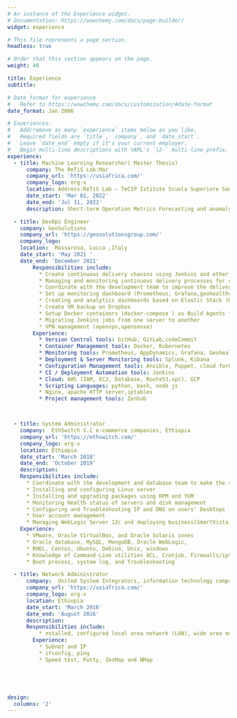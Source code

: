 ```yaml
---
# An instance of the Experience widget.
# Documentation: https://wowchemy.com/docs/page-builder/
widget: experience

# This file represents a page section.
headless: true

# Order that this section appears on the page.
weight: 40

title: Experience
subtitle:

# Date format for experience
#   Refer to https://wowchemy.com/docs/customization/#date-format
date_format: Jan 2006

# Experiences.
#   Add/remove as many `experience` items below as you like.
#   Required fields are `title`, `company`, and `date_start`.
#   Leave `date_end` empty if it's your current employer.
#   Begin multi-line descriptions with YAML's `|2-` multi-line prefix.
experience:
  - title: Machine Learning Researcher( Master Thesis)
      company: The ReTiS Lab:Mar
      company_url: 'https://usiafrica.com/'
      company_logo: org-x
      location: Address:ReTiS Lab – TeCIP Istitute Scuola Superiore Sant’Anna
      date_start: 'Mar 01, 2022'
      date_end: 'Jul 31, 2022'
      description: Short-term Operation Metrics Forecasting and anomaly Detection for Virtualized Network Functions

  - title: DevOps Engineer
    company: GeoSolutions
    company_url: 'https://geosolutionsgroup.com/'
    company_logo:
    location:  Massarosa, Lucca ,Italy
    date_start: 'May 2021 '
    date_end: 'December 2021'
        Responsibilities include:
          * Create continuous delivery chanins using Jenkins and other DevOps tools
          * Managing and monitoring continuous delivery processes for clients
          * Coordinate with the development team to improve the delivery process and the robustness of deployments
          * Set up monitoring dashboard (Prometheus, Grafana,geohealthcheck )
          * Creating and analytics dashboards based on Elastic Stack (Kibana, Splunk,AppDynamics )
          * Create VM backup on Dropbox
          * Setup Docker containers (docker-compose ) as Build Agents for Jenkins
          * Migrating Jenkins jobs from one server to another
          * VPN management (openvpn,opensense)
        Experience:
          * Version Control tools: GitHub, GitLab,codeCommit
          * Container Management tools: Docker, Kubernetes
          * Monitoring tools: Prometheus, AppDynamics, Grafana, Geohealthcheck
          * Deployment & Server Monitoring tools: Splunk, Kibana
          * Configuration Management tools: Ansible, Puppet, cloud formation,Terraform
          * CI / Deployment Automation tools: Jenkins
          * Cloud: AWS (IAM, EC2, Database, Route53,vpc), GCP
          * Scripting Languages: python, bash, node js
          * Nginx, apache HTTP server,iptables
          * Project management tools: Zenhub



  - title: System Administrator
    company:  EthSwitch S.C e-commerce companies, Ethiopia
    company_url: 'https://ethswitch.com/'
    company_logo: org-x
    location: Ethiopia
    date_start: 'March 2018'
    date_end: 'October 2019'
    description:
    Responsibilities include:
      * Coordinate with the development and database team to make the system 24/7 available.
      * Installing and configuring Linux server
      * Installing and upgrading packages using RPM and YUM
      * Monitoring Health status of servers and disk management
      * Configuring and Troubleshooting IP and DNS on users' Desktops
      * User account management
      * Managing WebLogic Server 12c and deploying business(SmartVista)
    Experience:
      * VMware, Oracle VirtualBox, and Oracle Solaris zones
      * Oracle database, MySQL, MongoDB, Oracle WebLogic,
      * RHEL, Centos, Ubuntu, Debina, Unix, windows
      * Knowledge of Command-Line utilities ACL, Cronjob, Firewalls/iptables,
      * Boot process, system log, and Troubleshooting

  - title: Network Administrator
      company:  United System Integrators, information technology companies, Ethiopia
      company_url: 'https://usiafrica.com/'
      company_logo: org-x
      location: Ethiopia
      date_start: 'March 2016'
      date_end: 'August 2016'
      description:
      Responsibilities include:
          * nstalled, configured local area network (LAN), wide area network (WAN)and Internet system
        Experience:
          * Subnet and IP
          * ifconfig, ping
          * Speed test, Putty, ZenMap and NMap





design:
  columns: '2'
---
```

